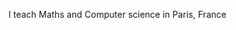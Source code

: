 I teach Maths and Computer science in Paris, France<br>

<!---
tfontanet/tfontanet is a ✨ special ✨ repository because its `README.md` (this file) appears on your GitHub profile.
You can click the Preview link to take a look at your changes.
--->

